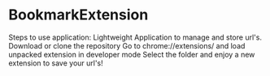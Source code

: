 ﻿# BookmarkExtension

Steps to use application:
Lightweight Application to manage and store url's.
Download or clone the repository
Go to chrome://extensions/ and load unpacked extension in developer mode
Select the folder and enjoy a new extension to save your url's!
